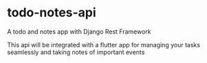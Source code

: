 # todo-notes-api
A todo and notes app with Django Rest Framework

This api will be integrated with a flutter app for managing your tasks seamlessly and taking notes of important events
